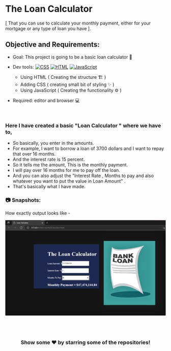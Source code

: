 # The Loan Calculator
[ That you can use to calculate your monthly payment, either for your mortgage or any type of loan you have ]. 
<br>

## Objective and Requirements:
* Goal: This project is going to be a basic loan calculator 🚧
* Dev tools: <a href="#"><img alt="CSS" src="https://img.shields.io/badge/CSS-1572B6.svg?logo=css3&logoColor=white"></a>
<a href="#"><img alt="HTML" src="https://img.shields.io/badge/HTML-E34F26.svg?logo=html5&logoColor=white"></a>
<a href="#"><img alt="JavaScript" src="https://img.shields.io/badge/JavaScript-F7DF1E.svg?logo=javascript&logoColor=black"></a>
    * Using HTML ( Creating the structure 🏗️ ) 
    * Adding CSS ( creating small bit of styling ✨ )
    * Using JavaScript ( Creating the functionality ⚙️ )

* Required: editor and browser :computer:
<br>

### Here I have created a basic "Loan Calculator " where we have to,
* So basically, you enter in the amounts.
* For example, I want to borrow a loan of 3700 dollars and I want to repay that over 16 months.
* And the interest rate is 15 percent.
* So it tells me the amount, This is the monthly payment.
* I will pay over 16 months for me to pay off the loan.
* And you can also adjust the "Interest Rate , Months to pay and also whatever you want to put the value in Loan Amount" .
* That's basically what I have made.
    
###  :camera: Snapshots:
How exactly output looks like -
<br>

<p align="center">
  <img src="https://github.com/ayush-sleeping/Its-Nothing-don-t-open-it/blob/main/Snapshot%20of%20output.png" width="600px" />
</p>
<br>
<br>

<div align="center">

### Show some ❤️ by starring some of the repositories!

</div>
